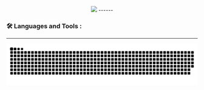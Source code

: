  <p align="center">
    <img src="https://capsule-render.vercel.app/api?type=waving&height=250&color=gradient&text=Welcome%20👋&section=header&reversal=false&textBg=false&fontColor=ffff&fontAlignY=30"/>
------

### :hammer_and_wrench: Languages and Tools :

******


  ![Snake](https://raw.githubusercontent.com/JoaoVictorCoder/JoaoVictorCoder/output/github-contribution-grid-snake-dark.svg)